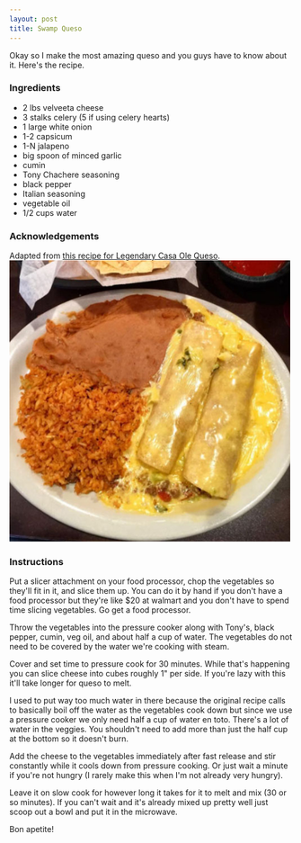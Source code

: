 ```yaml
---
layout: post
title: Swamp Queso
---
```


Okay so I make the most amazing queso and you guys have to know about it. Here's the recipe.

### Ingredients
- 2 lbs velveeta cheese
- 3 stalks celery (5 if using celery hearts)
- 1 large white onion
- 1-2 capsicum
- 1-N jalapeno
- big spoon of minced garlic
- cumin
- Tony Chachere seasoning
- black pepper
- Italian seasoning
- vegetable oil
- 1/2 cups water
  
### Acknowledgements
Adapted from [this recipe for Legendary Casa Ole Queso](https://cookingindex.com/recipes/75606/casa-ole%27s-chili-con-queso.htm). ![flautas con queso](./assets/casa_ole_flautas.jpg)

### Instructions

Put a slicer attachment on your food processor, chop the vegetables so they'll fit in it, and slice them up. You can do it by hand if you don't have a food processor but they're like $20 at walmart and you don't have to spend time slicing vegetables. Go get a food processor.  

Throw the vegetables into the pressure cooker along with Tony's, black pepper, cumin, veg oil, and about half a cup of water. The vegetables do not need to be covered by the water we're cooking with steam.  

Cover and set time to pressure cook for 30 minutes. While that's happening you can slice cheese into cubes roughly 1" per side. If you're lazy with this it'll take longer for queso to melt.  

I used to put way too much water in there because the original recipe calls to basically boil off the water as the vegetables cook down but since we use a pressure cooker we only need half a cup of water en toto. There's a lot of water in the veggies. You shouldn't need to add more than just the half cup at the bottom so it doesn't burn.

Add the cheese to the vegetables immediately after fast release and stir constantly while it cools down from pressure cooking. Or just wait a minute if you're not hungry (I rarely make this when I'm not already very hungry).

Leave it on slow cook for however long it takes for it to melt and mix (30 or so minutes). If you can't wait and it's already mixed up pretty well just scoop out a bowl and put it in the microwave.

Bon apetite!
